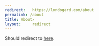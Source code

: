 ```yaml
---
redirect:   https://londogard.com/about
permalink: /about
title: About↗
layout:     redirect
---
```


Should redirect to [here](https://londogard.com/about).